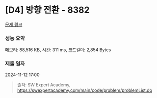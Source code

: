 # [D4] 방향 전환 - 8382 

[문제 링크](https://swexpertacademy.com/main/code/problem/problemDetail.do?contestProbId=AWyNQrCahHcDFAVP) 

### 성능 요약

메모리: 88,516 KB, 시간: 311 ms, 코드길이: 2,854 Bytes

### 제출 일자

2024-11-12 17:00



> 출처: SW Expert Academy, https://swexpertacademy.com/main/code/problem/problemList.do